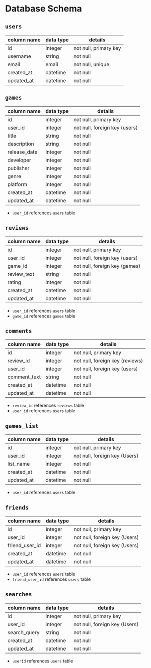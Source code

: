 # **Database Schema**

## `users`

| column name | data type | details                   |
|-------------|-----------|---------------------------|
| id          | integer   | not null, primary key     |
| username    | string    | not null                  |
| email       | email     | not null, unique          |
| created_at  | datetime  | not null                  |
| updated_at  | datetime  | not null                  |

## `games`

| column name | data type | details                      |
|-------------|-----------|------------------------------|
| id          | integer   | not null, primary key        |
| user_id     | integer   | not null, foreign key (users)|
| title       | string    | not null                     |
| description | string    | not null                     |
| release_date| integer   | not null                     |
| developer   | integer   | not null                     |
| publisher   | integer   | not null                     |
| genre       | integer   | not null                     |
| platform    | integer   | not null                     |
| created_at  | datetime  | not null                     |
| updated_at  | datetime  | not null                     |

* `user_id` references `users` table

## `reviews`

| column name   | data type | details                       |
|---------------|-----------|-------------------------------|
| id            | integer   | not null, primary key         |
| user_id       | integer   | not null, foreign key (users) |
| game_id       | integer   | not null, foreign key (games) |
| review_text   | string    | not null                      |
| rating        | integer   | not null                      |
| created_at    | datetime  | not null                      |
| updated_at    | datetime  | not null                      |

* `user_id` references `users` table
* `game_id` references `games` table

## `comments`

| column name   | data type | details                        |
|---------------|-----------|--------------------------------|
| id            | integer   | not null, primary key          |
| review_id     | integer   | not null, foreign key (reviews)|
| user_id       | integer   | not null, foreign key (users)  |
| comment_text  | string    | not null                       |
| created_at    | datetime  | not null                       |
| updated_at    | datetime  | not null                       |

* `review_id` references `reviews` table
* `user_id` references `users` table

## `games_list`

| column name   | data type | details                        |
|---------------|-----------|--------------------------------|
| id            | integer   | not null, primary key          |
| user_id       | integer   | not null, foreign key (Users)  |
| list_name     | integer   | not null                       |
| created_at    | datetime  | not null                       |
| updated_at    | datetime  | not null                       |

* `user_id` references `users` table

## `friends`

| column name   | data type | details                        |
|---------------|-----------|--------------------------------|
| id            | integer   | not null, primary key          |
| user_id       | integer   | not null, foreign key (Users)  |
| friend_user_id| integer   | not null, foreign key (Users)  |
| created_at    | datetime  | not null                       |
| updated_at    | datetime  | not null                       |

* `user_id` references `users` table
* `friend_user_id` references `users` table

## `searches`

| column name   | data type | details                        |
|---------------|-----------|--------------------------------|
| id            | integer   | not null, primary key          |
| user_id       | integer   | not null, foreign key (Users)  |
| search_query  | string    | not null                       |
| created_at    | datetime  | not null                       |
| updated_at    | datetime  | not null                       |

* `userId` references `users` table
